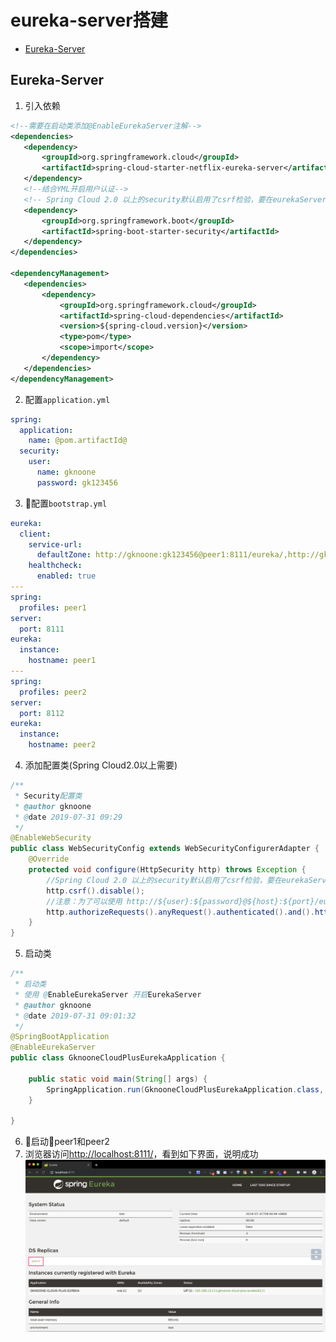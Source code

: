 # eureka-server搭建

<!-- @import "[TOC]" {cmd="toc" depthFrom=2 depthTo=6 orderedList=false} -->
<!-- code_chunk_output -->

* [Eureka-Server](#eureka-server)

<!-- /code_chunk_output -->

## Eureka-Server
1. 引入依赖
```xml
<!--需要在启动类添加@EnableEurekaServer注解-->
<dependencies>
   <dependency>
       <groupId>org.springframework.cloud</groupId>
       <artifactId>spring-cloud-starter-netflix-eureka-server</artifactId>
   </dependency>
   <!--结合YML开启用户认证-->
   <!-- Spring Cloud 2.0 以上的security默认启用了csrf检验，要在eurekaServer端配置security的csrf检验为false-->
   <dependency>
       <groupId>org.springframework.boot</groupId>
       <artifactId>spring-boot-starter-security</artifactId>
   </dependency>
</dependencies>

<dependencyManagement>
   <dependencies>
       <dependency>
           <groupId>org.springframework.cloud</groupId>
           <artifactId>spring-cloud-dependencies</artifactId>
           <version>${spring-cloud.version}</version>
           <type>pom</type>
           <scope>import</scope>
       </dependency>
   </dependencies>
</dependencyManagement>
```
2. 配置`application.yml`
```yml
spring:
  application:
    name: @pom.artifactId@
  security:
    user:
      name: gknoone
      password: gk123456
```
3. 配置`bootstrap.yml`
```yml
eureka:
  client:
    service-url:
      defaultZone: http://gknoone:gk123456@peer1:8111/eureka/,http://gknoone:gk123456@peer2:8112/eureka/
    healthcheck:
      enabled: true
---
spring:
  profiles: peer1
server:
  port: 8111
eureka:
  instance:
    hostname: peer1
---
spring:
  profiles: peer2
server:
  port: 8112
eureka:
  instance:
    hostname: peer2
```
4. 添加配置类(Spring Cloud2.0以上需要)
```java
/**
 * Security配置类
 * @author gknoone
 * @date 2019-07-31 09:29
 */
@EnableWebSecurity
public class WebSecurityConfig extends WebSecurityConfigurerAdapter {
    @Override
    protected void configure(HttpSecurity http) throws Exception {
        //Spring Cloud 2.0 以上的security默认启用了csrf检验，要在eurekaServer端配置security的csrf检验为false
        http.csrf().disable();
        //注意：为了可以使用 http://${user}:${password}@${host}:${port}/eureka/ 这种方式登录,所以必须是httpBasic
        http.authorizeRequests().anyRequest().authenticated().and().httpBasic();
    }
}
```
5. 启动类
```java
/**
 * 启动类
 * 使用 @EnableEurekaServer 开启EurekaServer
 * @author gknoone
 * @date 2019-07-31 09:01:32
 */
@SpringBootApplication
@EnableEurekaServer
public class GknooneCloudPlusEurekaApplication {

    public static void main(String[] args) {
        SpringApplication.run(GknooneCloudPlusEurekaApplication.class, args);
    }

}
```
6. 启动peer1和peer2
7. 浏览器访问[http://localhost:8111/](http://localhost:8111/)，看到如下界面，说明成功
![](assets/markdown-img-paste-20190731104050878.png)
